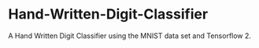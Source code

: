 # Hand-Written-Digit-Classifier
A Hand Written Digit Classifier using the MNIST data set and Tensorflow 2.
